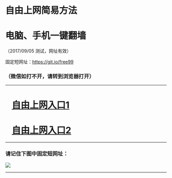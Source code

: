 ﻿# 自由上网简易方法

# 电脑、手机一键翻墙

（2017/09/05 测试，网址有效）

固定短网址：https://git.io/free99

### （微信如打不开，请转到浏览器打开）


***





# &nbsp;&nbsp; <a href="http://ft2464926498.fwq-tz1001.xyz/fwqtz01.html?t=09050018094 " target="_blank">自由上网入口1</a>
# &nbsp;&nbsp; <a href="http://ft3100725622.fwq-tz1002.xyz/fwqtz02.html?t=0905001376 " target="_blank">自由上网入口2</a>
***

### 请记住下图中固定短网址：

<img src="https://s3-us-west-2.amazonaws.com/fwq-1001/yjfq-20170905okok.png" /> 


***

